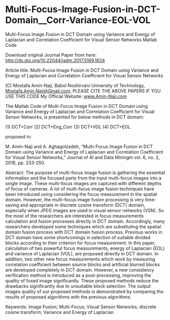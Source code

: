 # Multi-Focus-Image-Fusion-in-DCT-Domain__Corr-Variance-EOL-VOL
Multi-Focus Image Fusion in DCT Domain using Variance and Energy of Laplacian and Correlation Coefficient for Visual Sensor Networks Matlab Code

Download original Journal Paper from here: http://dx.doi.org/10.22044/jadm.2017.5169.1624 

Article title: Multi-Focus Image Fusion in DCT Domain using Variance and Energy of Laplacian and Correlation Coefficient for Visual Sensor Networks

(C)	Mostafa Amin-Naji, Babol Noshirvani University of Technology, Mostafa.Amin.Naji@Gmail.com, PLEASE CITE THE ABOVE PAPERS IF YOU USE THIS CODE My Official Website: www.Amin-Naji.com

The Matlab Code of Multi-Focus Image Fusion in DCT Domain using Variance and Energy of Laplacian and Correlation Coefficient for Visual Sensor Networks,  is presented for below methods in DCT domain:

(1) DCT+Corr (2) DCT+Eng_Corr  (3) DCT+VOL (4) DCT+EOL 

proposed in:

M. Amin-Naji and A. Aghagolzadeh, “Multi-Focus Image Fusion in DCT Domain using Variance and Energy of Laplacian and Correlation Coefficient for Visual Sensor Networks,” Journal of AI and Data Miningm vol. 6, no. 2, 2018, pp. 233-250.

Abstract: The purpose of multi-focus image fusion is gathering the essential information and the focused parts from the input multi-focus images into a single image. These multi-focus images are captured with different depths of focus of cameras. A lot of multi-focus image fusion techniques have been introduced using considering the focus measurement in the spatial domain. However, the multi-focus image fusion processing is very time-saving and appropriate in discrete cosine transform (DCT) domain, especially when JPEG images are used in visual sensor networks (VSN). So the most of the researchers are interested in focus measurements calculation and fusion processes directly in DCT domain. Accordingly, many researchers developed some techniques which are substituting the spatial domain fusion process with DCT domain fusion process. Previous works in DCT domain have some shortcomings in selection of suitable divided blocks according to their criterion for focus measurement. In this paper, calculation of two powerful focus measurements, energy of Laplacian (EOL) and variance of Laplacian (VOL), are proposed directly in DCT domain. In addition, two other new focus measurements which work by measuring correlation coefficient between source blocks and artificial blurred blocks are developed completely in DCT domain. However, a new consistency verification method is introduced as a post-processing, improving the quality of fused image significantly. These proposed methods reduce the drawbacks significantly due to unsuitable block selection. The output images quality of our proposed methods is demonstrated by comparing the results of proposed algorithms with the previous algorithms.

Keywords: Image Fusion; Multi-Focus; Visual Sensor Networks; discrete cosine transform; Variance and Energy of Laplacian
